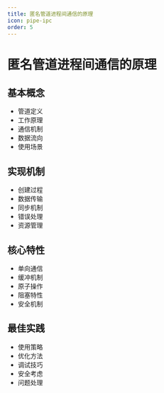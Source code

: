```yaml
---
title: 匿名管道进程间通信的原理
icon: pipe-ipc
order: 5
---
```


# 匿名管道进程间通信的原理

## 基本概念
- 管道定义
- 工作原理
- 通信机制
- 数据流向
- 使用场景

## 实现机制
- 创建过程
- 数据传输
- 同步机制
- 错误处理
- 资源管理

## 核心特性
- 单向通信
- 缓冲机制
- 原子操作
- 阻塞特性
- 安全机制

## 最佳实践
- 使用策略
- 优化方法
- 调试技巧
- 安全考虑
- 问题处理
